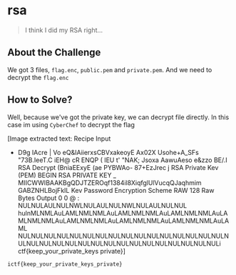 # rsa
> I think I did my RSA right...

## About the Challenge
We got 3 files, `flag.enc`, `public.pem` and `private.pem`. And we need to decrypt the `flag.enc`

## How to Solve?
Well, because we've got the private key, we can decrypt file directly. In this case im using `CyberChef` to decrypt the flag


[Image extracted text: Recipe
Input
+ D9g
IAcre | Vo eQ&IAiierxsCBVxakeoyE
Ax02X Usohe+A_SFs "73B.IeeT.C iEH@ cR ENQP (  IEU t'
"NAK; Jsoxa  AawuAeso
e&zzo BE/.I
RSA Decrypt
(BniaEExyE
(ae PYBWAo- 87+EzJrec j
RSA Private Kev (PEM)
BEGIN
RSA PRIVATE
KEY _
MIICWWIBAAKBgQDJTZEROqf1384il8XiqfglUlVucqQJaqhmim
GABZNHLBojFkIL
Kev Password
Encryption Scheme
RAW
128
Raw Bytes
Output
0 0 @ :
NULNULAULNULNWLNULAULNULNWLNULAULNULNUL
hulnMLNMLAuLAMLNMLNMLAuLAMLNMLNMLAuLAMLNMLNMLAuLAMLNMLNMLAuLAMLNMLNMLAuLAMLNMLNMLAuLAMLNMLNMLAuLAML
NULNULNULNULNULNULNULNULNULNULNULNULNULNULNULNULNULNULNULNULNULNULNULNULNULNULNULNULNULNULNULNULi
ctf{keep_your_private_keys
private}]


```
ictf{keep_your_private_keys_private}
```